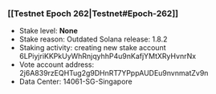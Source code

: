 ### [[Testnet Epoch 262|Testnet#Epoch-262]]
* Stake level: **None**
* Stake reason: Outdated Solana release: 1.8.2
* Staking activity: creating new stake account 6LPiyjriKKPkUyWhRnjqyhhP4u9nKafjYMtXRyHvnrNx
* Vote account address: 2j6A839rzEQHTug2g9DHnRT7YPppAUDEu9nvnmatZv9n
* Data Center: 14061-SG-Singapore